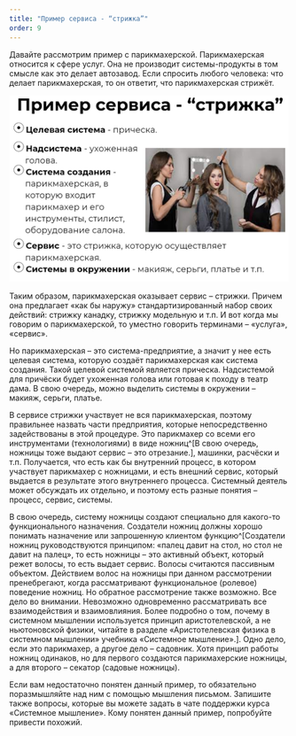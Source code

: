 ```yaml
---
title: "Пример сервиса - “стрижка”"
order: 9
---
```




Давайте рассмотрим пример с парикмахерской. Парикмахерская относится к сфере услуг. Она не производит системы-продукты в том смысле как это делает автозавод. Если спросить любого человека: что делает парикмахерская, то он ответит, что парикмахерская стрижёт.


![](./example-of-service-haircut-12.png)


Таким образом, парикмахерская оказывает сервис – стрижки. Причем она предлагает «как бы наружу» стандартизированный набор своих действий: стрижку канадку, стрижку модельную и т.п. И вот когда мы говорим о парикмахерской, то уместно говорить терминами – «услуга», «сервис».

Но парикмахерская – это система-предприятие, а значит у нее есть целевая система, которую создаёт парикмахерская как система создания. Такой целевой системой является прическа. Надсистемой для причёски будет ухоженная голова или готовая к походу в театр дама. В свою очередь, можно выделить системы в окружении – макияж, серьги, платье.

В сервисе стрижки участвует не вся парикмахерская, поэтому правильнее назвать части предприятия, которые непосредственно задействованы в этой процедуре. Это парикмахер со всеми его инструментами (технологиями) в виде ножниц^[В свою очередь, ножницы тоже выдают сервис – это отрезание.], машинки, расчёски и т.п. Получается, что есть как бы внутренний процесс, в котором участвует парикмахер с ножницами, и есть внешний сервис, который выдается в результате этого внутреннего процесса. Системный деятель может обсуждать их отдельно, и поэтому есть разные понятия – процесс, сервис, системы.

В свою очередь, систему ножницы создают специально для какого-то функционального назначения. Создатели ножниц должны хорошо понимать назначение или запрошенную клиентом функцию^[Создатели ножниц руководствуются принципом: «палец давит на стол, но стол не давит на палец», то есть ножницы – это активный объект, который режет волосы, то есть выдает сервис. Волосы считаются пассивным объектом. Действием волос на ножницы при данном рассмотрении пренебрегают, когда рассматривают функциональное (ролевое) поведение ножниц. Но обратное рассмотрение также возможно. Все дело во внимании. Невозможно одновременно рассматривать все взаимодействия и взаимовлияния. Более подробно о том, почему в системном мышлении используется принцип аристотелевской, а не ньютоновской физики, читайте в разделе «Аристотелевская физика в системном мышлении» учебника «Системное мышление».]. Одно дело, если это парикмахер, а другое дело – садовник. Хотя принцип работы ножниц одинаков, но для первого создаются парикмахерские ножницы, а для второго – секатор (садовые ножницы).

Если вам недостаточно понятен данный пример, то обязательно поразмышляйте над ним с помощью мышления письмом. Запишите также вопросы, которые вы можете задать в чате поддержки курса «Системное мышление». Кому понятен данный пример, попробуйте привести похожий.

